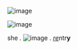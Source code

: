 ![image](https://github.com/maxverstappenn/maxverstappenn/assets/136962507/49f465cb-7b7a-40b6-b15a-4247e42fb3d7)


![image](https://github.com/maxverstappenn/maxverstappenn/assets/136962507/2c717798-2a38-4a7d-9881-c0cb073c7e0f)

she . ![image](https://github.com/maxverstappenn/maxverstappenn/assets/136962507/e1a4d0ed-7c8c-4f9f-ae70-d9c9f4d2a181) . [*re*](https://rentry.co/opium_00pium)ntr**y**
